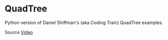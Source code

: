 # QuadTree

Python version of Daniel Shiffman's (aka Coding Train) QuadTree examples.

Source [Video](https://www.youtube.com/watch?v=OJxEcs0w_kE)

